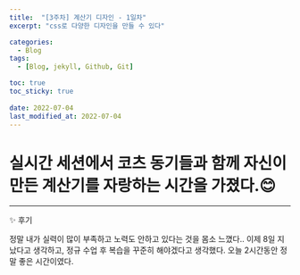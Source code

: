 ```yaml
---
title:  "[3주차] 계산기 디자인 - 1일차"
excerpt: "css로 다양한 디자인을 만들 수 있다"

categories:
  - Blog
tags:
  - [Blog, jekyll, Github, Git]

toc: true
toc_sticky: true
 
date: 2022-07-04
last_modified_at: 2022-07-04
---
```


# 실시간 세션에서 코츠 동기들과 함께 자신이 만든 계산기를 자랑하는 시간을 가졌다.😊
***

✨ 후기

정말 내가 실력이 많이 부족하고 노력도 안하고 있다는 것을 몸소 느꼈다..
이제 8일 지났다고 생각하고, 정규 수업 후 복습을 꾸준히 해야겠다고 생각했다.
오늘 2시간동안 정말 좋은 시간이였다.


